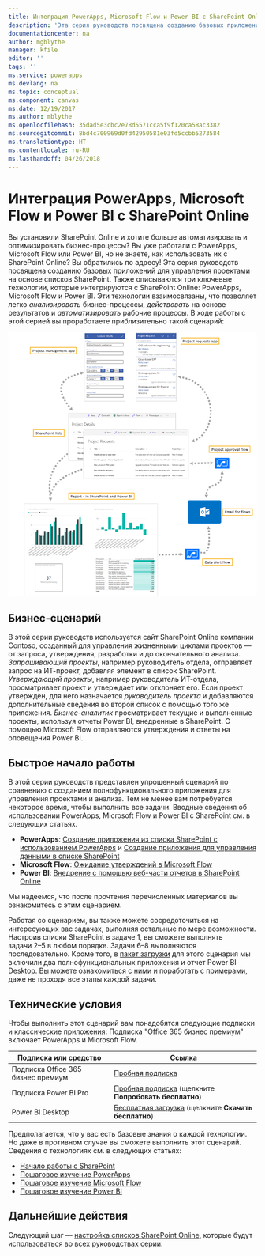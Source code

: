 ```yaml
---
title: Интеграция PowerApps, Microsoft Flow и Power BI с SharePoint Online (введение) | Документация Майкрософт
description: 'Эта серия руководств посвящена созданию базовых приложений для управления проектами на основе списков SharePoint. Также описываются три ключевые технологии, которые интегрируются с SharePoint Online: PowerApps, Microsoft Flow и Power BI.'
documentationcenter: na
author: mgblythe
manager: kfile
editor: ''
tags: ''
ms.service: powerapps
ms.devlang: na
ms.topic: conceptual
ms.component: canvas
ms.date: 12/19/2017
ms.author: mblythe
ms.openlocfilehash: 35dad5e3cbc2e78d5571cca5f9f120ca58ac3382
ms.sourcegitcommit: 8bd4c700969d0fd42950581e03fd5ccbb5273584
ms.translationtype: HT
ms.contentlocale: ru-RU
ms.lasthandoff: 04/26/2018
---
```

# <a name="integrate-powerapps-microsoft-flow-and-power-bi-with-sharepoint-online"></a>Интеграция PowerApps, Microsoft Flow и Power BI с SharePoint Online
Вы установили SharePoint Online и хотите больше автоматизировать и оптимизировать бизнес-процессы? Вы уже работали с PowerApps, Microsoft Flow или Power BI, но не знаете, как использовать их с SharePoint Online? Вы обратились по адресу! Эта серия руководств посвящена созданию базовых приложений для управления проектами на основе списков SharePoint. Также описываются три ключевые технологии, которые интегрируются с SharePoint Online: PowerApps, Microsoft Flow и Power BI. Эти технологии взаимосвязаны, что позволяет легко *анализировать* бизнес-процессы, *действовать* на основе результатов и *автоматизировать* рабочие процессы. В ходе работы с этой серией вы проработаете приблизительно такой сценарий:

![Схема готового сценария](./media/sharepoint-scenario-intro/composite-with-background.png)

## <a name="business-scenario"></a>Бизнес-сценарий
В этой серии руководств используется сайт SharePoint Online компании Contoso, созданный для управления жизненными циклами проектов — от запроса, утверждения, разработки и до окончательного анализа. *Запрашивающий проекты*, например руководитель отдела, отправляет запрос на ИТ-проект, добавляя элемент в список SharePoint. *Утверждающий проекты*, например руководитель ИТ-отдела, просматривает проект и утверждает или отклоняет его. Если проект утвержден, для него назначается *руководитель проекта* и добавляются дополнительные сведения во второй список с помощью того же приложения. *Бизнес-аналитик* просматривает текущие и выполненные проекты, используя отчеты Power BI, внедренные в SharePoint.  С помощью Microsoft Flow отправляются утверждения и ответы на оповещения Power BI.

## <a name="getting-started-quickly"></a>Быстрое начало работы
В этой серии руководств представлен упрощенный сценарий по сравнению с созданием полнофункционального приложения для управления проектами и анализа. Тем не менее вам потребуется некоторое время, чтобы выполнить все задачи. Вводные сведения об использовании PowerApps, Microsoft Flow и Power BI с SharePoint см. в следующих статьях.

* **PowerApps**: [Создание приложения из списка SharePoint с использованием PowerApps](generate-app-from-sharepoint-list-interface.md) и [Создание приложения для управления данными в списке SharePoint](app-from-sharepoint.md)
* **Microsoft Flow**: [Ожидание утверждений в Microsoft Flow](https://docs.microsoft.com/flow/wait-for-approvals)
* **Power BI**: [Внедрение с помощью веб-части отчетов в SharePoint Online](https://docs.microsoft.com/power-bi/service-embed-report-spo)

Мы надеемся, что после прочтения перечисленных материалов вы ознакомитесь с этим сценарием.

Работая со сценарием, вы также можете сосредоточиться на интересующих вас задачах, выполняя остальные по мере возможности. Настроив списки SharePoint в задаче 1, вы сможете выполнять задачи 2–5 в любом порядке. Задачи 6–8 выполняются последовательно. Кроме того, в [пакет загрузки](https://aka.ms/o4ia0f) для этого сценария мы включили два полнофункциональных приложения и отчет Power BI Desktop. Вы можете ознакомиться с ними и поработать с примерами, даже не проходя все этапы каждой задачи.

## <a name="prerequisites"></a>Технические условия
Чтобы выполнить этот сценарий вам понадобятся следующие подписки и классические приложения: Подписка "Office 365 бизнес премиум" включает PowerApps и Microsoft Flow.

| **Подписка или средство** | **Ссылка** |
| --- | --- |
| Подписка Office 365 бизнес премиум |[Пробная подписка](https://signup.microsoft.com/Signup?OfferId=467eab54-127b-42d3-b046-3844b860bebf&dl=O365_BUSINESS_PREMIUM&ali=1) |
| Подписка Power BI Pro |[Пробная подписка](https://powerbi.microsoft.com/get-started/) (щелкните **Попробовать бесплатно**) |
| Power BI Desktop |[Бесплатная загрузка](https://powerbi.microsoft.com/get-started/) (щелкните **Скачать бесплатно**) |

Предполагается, что у вас есть базовые знания о каждой технологии. Но даже в противном случае вы сможете выполнить этот сценарий. Сведения о технологиях см. в следующих статьях:

* [Начало работы с SharePoint](https://support.office.com/article/Get-started-with-SharePoint-909ec2f0-05c8-4e92-8ad3-3f8b0b6cf261)
* [Пошаговое изучение PowerApps](../../guided-learning/index.md)
* [Пошаговое изучение Microsoft Flow](https://docs.microsoft.com/flow/guided-learning/)
* [Пошаговое изучение Power BI](https://docs.microsoft.com/power-bi/guided-learning/)

## <a name="next-steps"></a>Дальнейшие действия
Следующий шаг — [настройка списков SharePoint Online](sharepoint-scenario-setup.md), которые будут использоваться во всех руководствах серии.

